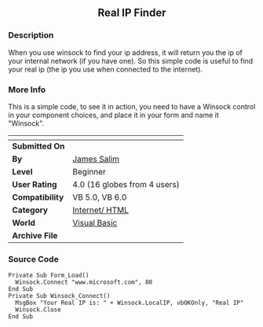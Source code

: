 ﻿<div align="center">

## Real IP Finder


</div>

### Description

When you use winsock to find your ip address, it will return you the ip of your internal network (if you have one). So this simple code is useful to find your real ip (the ip you use when connected to the internet).
 
### More Info
 
This is a simple code, to see it in action, you need to have a Winsock control in your component choices, and place it in your form and name it "Winsock".


<span>             |<span>
---                |---
**Submitted On**   |
**By**             |[James Salim](https://github.com/Planet-Source-Code/PSCIndex/blob/master/ByAuthor/james-salim.md)
**Level**          |Beginner
**User Rating**    |4.0 (16 globes from 4 users)
**Compatibility**  |VB 5\.0, VB 6\.0
**Category**       |[Internet/ HTML](https://github.com/Planet-Source-Code/PSCIndex/blob/master/ByCategory/internet-html__1-34.md)
**World**          |[Visual Basic](https://github.com/Planet-Source-Code/PSCIndex/blob/master/ByWorld/visual-basic.md)
**Archive File**   |[](https://github.com/Planet-Source-Code/james-salim-real-ip-finder__1-11329/archive/master.zip)





### Source Code

```
Private Sub Form_Load()
  Winsock.Connect "www.microsoft.com", 80
End Sub
Private Sub Winsock_Connect()
  MsgBox "Your Real IP is: " + Winsock.LocalIP, vbOKOnly, "Real IP"
  Winsock.Close
End Sub
```


